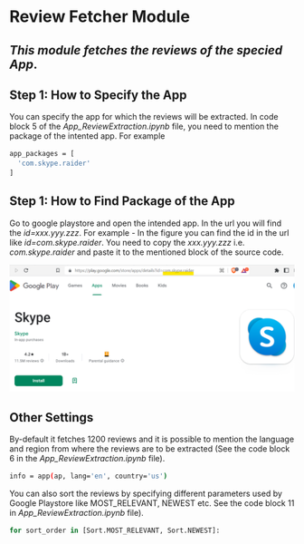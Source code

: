 # Review Fetcher Module
## _This module fetches the reviews of the specied App_.
## Step 1: How to Specify the App ##
You can specify the app for which the reviews will be extracted. In code block 5 of the _App_ReviewExtraction.ipynb_ file, you need to mention the package of the intented app. For example 
```sh
app_packages = [
  'com.skype.raider'
]
```
## Step 1: How to Find Package of the App ##
Go to google playstore and open the intended app. In the url you will find the  _id=xxx.yyy.zzz_. For example - In the figure you can find the id in the url like  _id=com.skype.raider_. You need to copy the _xxx.yyy.zzz_ i.e. _com.skype.raider_ and paste it to the mentioned block of the source code. 

![Alt text](ReviewFetching.png?raw=true "Title")
## Other Settings ##
By-default it fetches 1200 reviews and it is possible to mention the language and region from where the reviews are to be extracted (See the code block 6 in the _App_ReviewExtraction.ipynb_ file). 
```sh
info = app(ap, lang='en', country='us')
```
You can also sort the reviews by specifying different parameters used by Google Playstore like MOST_RELEVANT, NEWEST etc. See the code block 11 in _App_ReviewExtraction.ipynb_ file).
```sh
for sort_order in [Sort.MOST_RELEVANT, Sort.NEWEST]:
```
